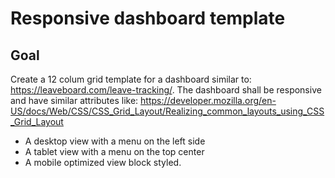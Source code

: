 

# Responsive dashboard template  

## Goal 

Create a 12 colum grid template for a dashboard similar to: https://leaveboard.com/leave-tracking/.
The dashboard shall be responsive and have similar attributes like: https://developer.mozilla.org/en-US/docs/Web/CSS/CSS_Grid_Layout/Realizing_common_layouts_using_CSS_Grid_Layout

- A desktop view with a menu on the left side
- A tablet view with a menu on the top center 
- A mobile optimized view block styled. 
